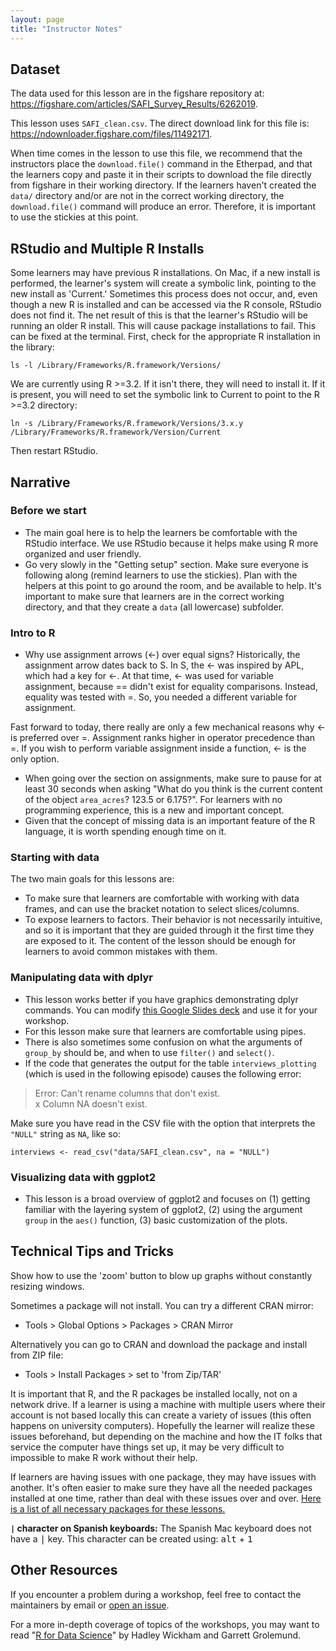 ```yaml
---
layout: page
title: "Instructor Notes"
---
```


## Dataset

The data used for this lesson are in the figshare repository at: <https://figshare.com/articles/SAFI_Survey_Results/6262019>.

This lesson uses `SAFI_clean.csv`. The direct download link for this file is:
<https://ndownloader.figshare.com/files/11492171>.

When time comes in the lesson to use this file, we recommend that the
instructors place the `download.file()` command in the Etherpad, and that the
learners copy and paste it in their scripts to download the file directly from
figshare in their working directory. If the learners haven't created the
`data/` directory and/or are not in the correct working directory, the
`download.file()` command will produce an error. Therefore, it is important to use
the stickies at this point.

## RStudio and Multiple R Installs

Some learners may have previous R installations. On Mac, if a new install is
performed, the learner's system will create a symbolic link, pointing to the new
install as 'Current.' Sometimes this process does not occur, and, even though a
new R is installed and can be accessed via the R console, RStudio does not find
it. The net result of this is that the learner's RStudio will be running an
older R install. This will cause package installations to fail. This can be
fixed at the terminal. First, check for the appropriate R installation in the
library:

```
ls -l /Library/Frameworks/R.framework/Versions/
```

We are currently using R >=3.2. If it isn't there, they will need to install it.
If it is present, you will need to set the symbolic link to Current to point to
the R >=3.2 directory:

```
ln -s /Library/Frameworks/R.framework/Versions/3.x.y /Library/Frameworks/R.framework/Version/Current
```

Then restart RStudio.

## Narrative

### Before we start

* The main goal here is to help the learners be comfortable with the RStudio
  interface. We use RStudio because it helps make using R more organized and
  user friendly.
* Go very slowly in the "Getting setup" section. Make sure everyone is following
  along (remind learners to use the stickies). Plan with the helpers at this
  point to go around the room, and be available to help. It's important to make
  sure that learners are in the correct working directory, and that they create
  a `data` (all lowercase) subfolder.

### Intro to R

* Why use assignment arrows (<-) over equal signs? 
Historically, the assignment arrow dates back to S. In S, the <- was inspired by
APL, which had a key for <-. At that time, <- was used for variable assignment,
because == didn't exist for equality comparisons. Instead, equality was tested
with =. So, you needed a different variable for assignment.

Fast forward to today, there really are only a few mechanical reasons why <- is
preferred over =. Assignment ranks higher in operator precedence than =.
If you wish to perform variable assignment inside a function, <- is the only
option.
* When going over the section on assignments, make sure to pause for at least 30
  seconds when asking "What do you think is the current content of the object
  `area_acres`? 123.5 or 6.175?". For learners with no programming experience,
  this is a new and important concept.
* Given that the concept of missing data is an important feature of the R
  language, it is worth spending enough time on it.

### Starting with data

The two main goals for this lessons are:

* To make sure that learners are comfortable with working with data frames, and
  can use the bracket notation to select slices/columns.
* To expose learners to factors. Their behavior is not necessarily intuitive,
  and so it is important that they are guided through it the first time they are
  exposed to it. The content of the lesson should be enough for learners to
  avoid common mistakes with them.

### Manipulating data with dplyr

* This lesson works better if you have graphics demonstrating dplyr commands.
  You can modify [this Google Slides deck](https://docs.google.com/presentation/d/1A9abypFdFp8urAe9z7GCMjFr4aPeIb8mZAtJA2F7H0w/edit#slide=id.g652714585f_0_114) and use it for your workshop.
* For this lesson make sure that learners are comfortable using pipes.
* There is also sometimes some confusion on what the arguments of `group_by`
  should be, and when to use `filter()` and `select()`.
* If the code that generates the output for the table `interviews_plotting` (which is used in the following episode) causes the following error:

> Error: Can't rename columns that don't exist.  
> x Column NA doesn't exist.
    
Make sure you have read in the CSV file with the option that interprets the `"NULL"` string as `NA`, like so: 
    
```
interviews <- read_csv("data/SAFI_clean.csv", na = "NULL")
```  

### Visualizing data with ggplot2

* This lesson is a broad overview of ggplot2 and focuses on (1) getting familiar
  with the layering system of ggplot2, (2) using the argument `group` in the
  `aes()` function, (3) basic customization of the plots.


## Technical Tips and Tricks

Show how to use the 'zoom' button to blow up graphs without constantly resizing
windows.

Sometimes a package will not install. You can try a different CRAN mirror:
- Tools > Global Options > Packages > CRAN Mirror

Alternatively you can go to CRAN and download the package and install from ZIP
file:
-   Tools > Install Packages > set to 'from Zip/TAR'

It is important that R, and the R packages be installed locally, not on a network
drive. If a learner is using a machine with multiple users where their account is
not based locally this can create a variety of issues (this often happens on
university computers). Hopefully the learner will realize these issues beforehand,
but depending on the machine and how the IT folks that service the computer have
things set up, it may be very difficult to impossible to make R work without their
help.

If learners are having issues with one package, they may have issues with another.
It's often easier to make sure they have all the needed packages installed at one
time, rather than deal with these issues over and over. 
[Here is a list of all necessary packages for these lessons.](https://github.com/datacarpentry/R-ecology-lesson/blob/master/needed_packages.R)

**`|` character on Spanish keyboards:** The Spanish Mac keyboard does not have a <kbd>|</kbd> key. 
This character can be created using: 
<kbd>alt</kbd> + <kbd>1</kbd>


## Other Resources

If you encounter a problem during a workshop, feel free to contact the
maintainers by email or [open an
issue](https://github.com/datacarpentry/r-socialsci/issues/new).

For a more in-depth coverage of topics of the workshops, you may want to read "[R for Data Science](http://r4ds.had.co.nz/)" by Hadley Wickham and Garrett Grolemund.
